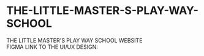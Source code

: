 # THE-LITTLE-MASTER-S-PLAY-WAY-SCHOOL
THE LITTLE MASTER'S PLAY WAY SCHOOL WEBSITE <br>
FIGMA LINK TO THE UI/UX DESIGN:
